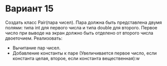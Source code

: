 # Вариант 15
Создать класс Pair(пара чисел). Пара должна быть представлена двумя полями: типа int для первого числа и типа double для второго. Первое число при выводе на экран должно быть отделено от второго числа двоеточием. Реализовать:
- Вычитание пар чисел.
- Добавление константы к паре (Увеличивается первое число, если константа целая, второе, если константа вещественная):w